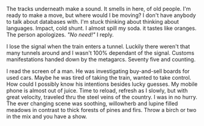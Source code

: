 The tracks underneath make a sound. It smells in here, of old people. I'm ready to make a move, but where would I be moving? I don't have anybody to talk about databases with. I'm stuck thinking about thinking about languages. Impact, cold shunt. I almost spill my soda. it tastes like oranges. The person apologizes. _"No need!"_ I reply.

I lose the signal when the train enters a tunnel. Luckily there weren't that many tunnels around and I wasn't 100% dependant of the signal. Customs manifestations handed down by the metagarcs. Seventy five and counting.

I read the screen of a man. He was investigating buy-and-sell boards for used cars. Maybe he was tired of taking the train, wanted to take control. How could I possibly know his intentions besides lucky guesses. My mobile phone is almost out of juice. Time to reload, refresh as I slowly, but with great velocity, traveled thru the steel veins of the country. I was in no hurry. The ever changing scene was soothing, willowherb and lupine filled meadows in contrast to thick forests of pines and firs. Throw a birch or two in the mix and you have a show.
